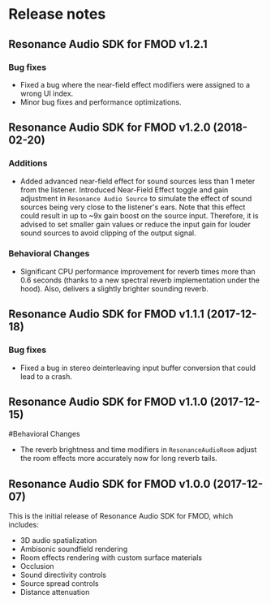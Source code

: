 # Release notes

## Resonance Audio SDK for FMOD v1.2.1

### Bug fixes
* Fixed a bug where the near-field effect modifiers were assigned to a wrong UI index.
* Minor bug fixes and performance optimizations.

## Resonance Audio SDK for FMOD v1.2.0 (2018-02-20)

### Additions
* Added advanced near-field effect for sound sources less than 1 meter from the listener. Introduced Near-Field Effect toggle and gain adjustment in `Resonance Audio Source` to simulate the effect of sound sources being very close to the listener's ears. Note that this effect could result in up to ~9x gain boost on the source input. Therefore, it is advised to set smaller gain values or reduce the input gain for louder sound sources to avoid clipping of the output signal.

### Behavioral Changes
* Significant CPU performance improvement for reverb times more than 0.6 seconds (thanks to a new spectral reverb implementation under the hood). Also, delivers a slightly brighter sounding reverb.

## Resonance Audio SDK for FMOD v1.1.1 (2017-12-18)

### Bug fixes
* Fixed a bug in stereo deinterleaving input buffer conversion that could lead to a crash.

## Resonance Audio SDK for FMOD v1.1.0 (2017-12-15)

#Behavioral Changes
* The reverb brightness and time modifiers in `ResonanceAudioRoom` adjust the room effects more accurately now for long reverb tails.

## Resonance Audio SDK for FMOD v1.0.0 (2017-12-07)

This is the initial release of Resonance Audio SDK for FMOD, which includes:
* 3D audio spatialization
* Ambisonic soundfield rendering
* Room effects rendering with custom surface materials
* Occlusion
* Sound directivity controls
* Source spread controls
* Distance attenuation
